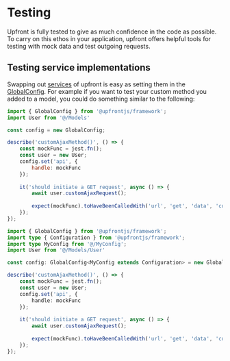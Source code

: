 # Testing

Upfront is fully tested to give as much confidence in the code as possible. To carry on this ethos in your application, upfront offers helpful tools for testing with mock data and test outgoing requests.

## Testing service implementations
Swapping out [services](../services/readme.md) of upfront is easy as setting them in the [GlobalConfig](../helpers/global-config.md).
For example if you want to test your custom method you added to a model, you could do something similar to the following:

<CodeGroup>

<CodeGroupItem title="Javascript">

```js
import { GlobalConfig } from '@upfrontjs/framework';
import User from '@/Models'

const config = new GlobalConfig;

describe('customAjaxMethod()', () => {
    const mockFunc = jest.fn();
    const user = new User;
    config.set('api', {
        handle: mockFunc
    });
    
    it('should initiate a GET request', async () => {
        await user.customAjaxRequest();
        
        expect(mockFunc).toHaveBeenCalledWith('url', 'get', 'data', 'customHeaders')
    });
});
```
</CodeGroupItem>

<CodeGroupItem title="Typescript">

```ts
import { GlobalConfig } from '@upfrontjs/framework';
import type { Configuration } from '@upfrontjs/framework';
import type MyConfig from '@/MyConfig';
import User from '@/Models/User'

const config: GlobalConfig<MyConfig extends Configuration> = new GlobalConfig;

describe('customAjaxMethod()', () => {
    const mockFunc = jest.fn();
    const user = new User;
    config.set('api', {
        handle: mockFunc
    });
    
    it('should initiate a GET request', async () => {
        await user.customAjaxRequest();
        
        expect(mockFunc).toHaveBeenCalledWith('url', 'get', 'data', 'customHeaders')
    });
});
```

</CodeGroupItem>

</CodeGroup>
